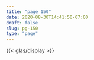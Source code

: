 ```yaml
---
title: "page 150"
date: 2020-08-30T14:41:50-07:00
draft: false
slug: pg-150
type: "page"
---
```


{{< glas/display >}}



